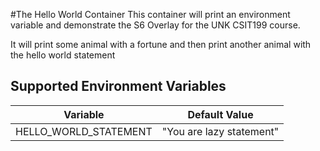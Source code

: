 #The Hello World Container
This container will print an environment variable and demonstrate the S6 Overlay for the UNK CSIT199 course.

It will print some animal with a fortune and then print another animal with the hello world statement

## Supported Environment Variables
| Variable | Default Value |
| ----- | ------|
| HELLO_WORLD_STATEMENT | "You are lazy statement" |





